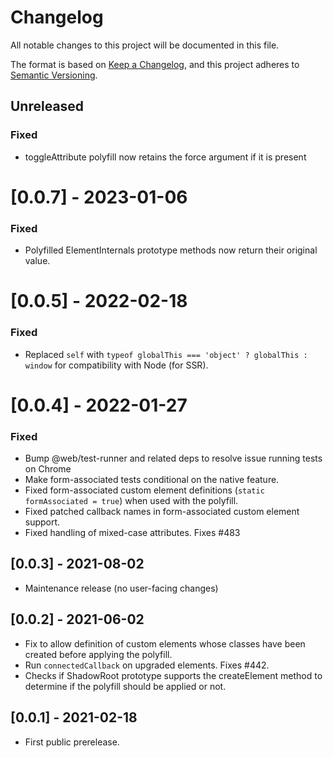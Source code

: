 # Changelog

All notable changes to this project will be documented in this file.

The format is based on [Keep a Changelog](https://keepachangelog.com/en/1.0.0/),
and this project adheres to [Semantic Versioning](https://semver.org/spec/v2.0.0.html).

## Unreleased

### Fixed

- toggleAttribute polyfill now retains the force argument if it is present

# [0.0.7] - 2023-01-06

### Fixed

- Polyfilled ElementInternals prototype methods now return their original value.

# [0.0.5] - 2022-02-18

### Fixed

- Replaced `self` with `typeof globalThis === 'object' ? globalThis : window` for compatibility with Node (for SSR).

# [0.0.4] - 2022-01-27

### Fixed

- Bump @web/test-runner and related deps to resolve issue running tests on Chrome
- Make form-associated tests conditional on the native feature.
- Fixed form-associated custom element definitions (`static formAssociated = true`) when used with the polyfill.
- Fixed patched callback names in form-associated custom element support.
- Fixed handling of mixed-case attributes. Fixes #483

## [0.0.3] - 2021-08-02

- Maintenance release (no user-facing changes)

## [0.0.2] - 2021-06-02

- Fix to allow definition of custom elements whose classes have been created before applying the polyfill.
- Run `connectedCallback` on upgraded elements. Fixes #442.
- Checks if ShadowRoot prototype supports the createElement method to determine if the polyfill should be applied or not.

## [0.0.1] - 2021-02-18

- First public prerelease.
